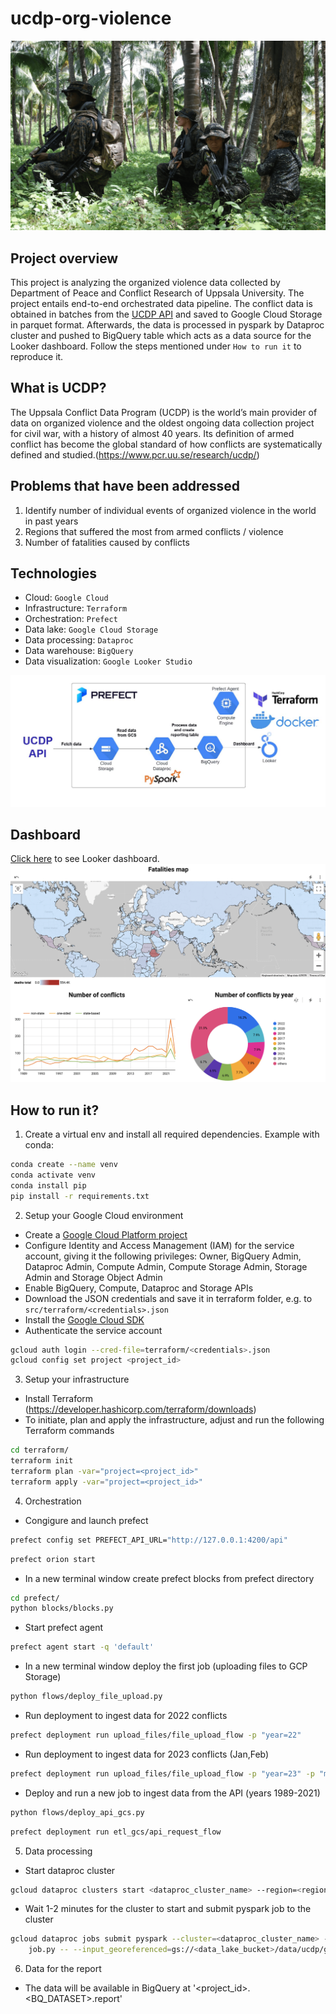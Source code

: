 # ucdp-org-violence
![](images/international_conflicts.png)

## Project overview
This project is analyzing the organized violence data collected by Department of Peace and Conflict Research of Uppsala University.
The project entails end-to-end orchestrated data pipeline. The conflict data is obtained in batches from the [UCDP API](https://ucdp.uu.se/apidocs/) and saved to Google Cloud Storage in parquet format. Afterwards, the data is processed in pyspark by Dataproc cluster and pushed to BigQuery table which acts as a data source for the Looker dashboard.
Follow the steps mentioned under `How to run it` to reproduce it.

## What is UCDP?
The Uppsala Conflict Data Program (UCDP) is the world’s main provider of data on organized violence and the oldest ongoing data collection project for civil war, with a history of almost 40 years. Its definition of armed conflict has become the global standard of how conflicts are systematically defined and studied.(https://www.pcr.uu.se/research/ucdp/)


## Problems that have been addressed 
1. Identify number of individual events of organized violence in the world in past years
2. Regions that suffered the most from armed conflicts / violence
3. Number of fatalities caused by conflicts

## Technologies
- Cloud: `Google Cloud`
- Infrastructure: `Terraform`
- Orchestration: `Prefect`
- Data lake: `Google Cloud Storage`
- Data processing: `Dataproc`
- Data warehouse: `BigQuery`
- Data visualization: `Google Looker Studio`

![](images/CloudArch.jpg)

## Dashboard 
[Click here](https://lookerstudio.google.com/s/rTWuX39b4nI) to see Looker dashboard.
![](images/report_view.png)


## How to run it?

1. Create a virtual env and install all required dependencies. Example with conda:
```bash
conda create --name venv
conda activate venv
conda install pip
pip install -r requirements.txt
```
2. Setup your Google Cloud environment
- Create a [Google Cloud Platform project](https://console.cloud.google.com/cloud-resource-manager)
- Configure Identity and Access Management (IAM) for the service account, giving it the following privileges: Owner, BigQuery Admin, Dataproc Admin, Compute Admin, Compute Storage Admin, Storage Admin and Storage Object Admin
- Enable BigQuery, Compute, Dataproc and Storage APIs
- Download the JSON credentials and save it in terraform folder, e.g. to `src/terraform/<credentials>.json`
- Install the [Google Cloud SDK](https://cloud.google.com/sdk/docs/install-sdk)
- Authenticate the service account
```bash
gcloud auth login --cred-file=terraform/<credentials>.json
gcloud config set project <project_id>
```

3. Setup your infrastructure
- Install Terraform (https://developer.hashicorp.com/terraform/downloads)
- To initiate, plan and apply the infrastructure, adjust and run the following Terraform commands
```bash
cd terraform/
terraform init
terraform plan -var="project=<project_id>"
terraform apply -var="project=<project_id>"
```

4. Orchestration
- Congigure and launch prefect
```bash
prefect config set PREFECT_API_URL="http://127.0.0.1:4200/api"
```
```bash
prefect orion start
```
- In a new terminal window create prefect blocks from prefect directory 
```bash
cd prefect/
python blocks/blocks.py
```
- Start prefect agent
```bash
prefect agent start -q 'default'
```
- In a new terminal window deploy the first job (uploading files to GCP Storage)
```bash
python flows/deploy_file_upload.py
```
- Run deployment to ingest data for 2022 conflicts
```bash
prefect deployment run upload_files/file_upload_flow -p "year=22"
```
- Run deployment to ingest data for 2023 conflicts (Jan,Feb)
```bash
prefect deployment run upload_files/file_upload_flow -p "year=23" -p "months=[1,2]"
```
- Deploy and run a new job to ingest data from the API (years 1989-2021)
```bash
python flows/deploy_api_gcs.py
```
```bash
prefect deployment run etl_gcs/api_request_flow
```

5. Data processing
- Start dataproc cluster
```bash
gcloud dataproc clusters start <dataproc_cluster_name> --region=<region>
```
- Wait 1-2 minutes for the cluster to start and submit pyspark job to the cluster
```bash
gcloud dataproc jobs submit pyspark --cluster=<dataproc_cluster_name> --region=<region> --jars=gs://spark-lib/bigquery/spark-bigquery-latest_2.12.jar \
    job.py -- --input_georeferenced=gs://<data_lake_bucket>/data/ucdp/georeferenced/*/ --input_candidate=gs://<data_lake_bucket>/data/ucdp/candidate/*/ --gcs_bucket=<data_lake_bucket> --output=gs://<data_lake_bucket>/data/ucdp/output/*/ --output_table=<project_id>.<BQ_DATASET>.report
```

6. Data for the report
- The data will be available in BigQuery at '<project_id>.<BQ_DATASET>.report'